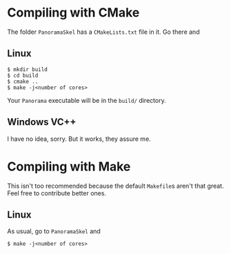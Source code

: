 Compiling with CMake
====================

The folder `PanoramaSkel` has a `CMakeLists.txt` file in it.  Go there and

Linux
-----

    $ mkdir build
    $ cd build
    $ cmake ..
    $ make -j<number of cores>

Your `Panorama` executable will be in the `build/` directory.

Windows VC++
------------

I have no idea, sorry.  But it works, they assure me.

Compiling with Make
===================

This isn't too recommended because the default `Makefile`s aren't that great.
Feel free to contribute better ones.

Linux
-----

As usual, go to `PanoramaSkel` and

    $ make -j<number of cores>